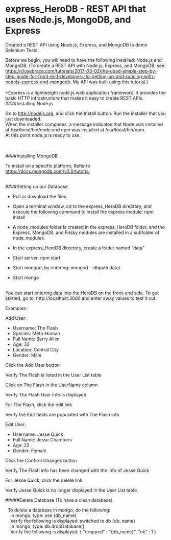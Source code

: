 # express_HeroDB - REST API that uses Node.js, MongoDB, and Express
Created a REST API using Node.js, Express, and MongoDB to demo Selenium Tests.


Before we begin, you will need to have the following installed: Node.js and MongoDB. (To create a REST API with Node.js, Express, and MongoDB, see: https://closebrace.com/tutorials/2017-03-02/the-dead-simple-step-by-step-guide-for-front-end-developers-to-getting-up-and-running-with-nodejs-express-and-mongodb. My API was built using this tutorial.)
<br /><br />
*Express is a lightweight node.js web application framework. It provides the basic HTTP infrastructure that makes it easy to create REST APIs.
<br />
####Installing Node.js

Go to http://nodejs.org, and click the Install button.
Run the installer that you just downloaded. <br />
When the installer completes, a message indicates that Node was installed at /usr/local/bin/node and npm was installed at /usr/local/bin/npm.<br />
At this point node.js is ready to use. 

<br /><br />
####Installing MongoDB

To install on a specific platform, Refer to https://docs.mongodb.com/v3.0/tutorial

<br />
####Setting up our Database

- Pull or download the files.

- Open a terminal window, cd to the express_HeroDB directory, and execute the following command to install the express module: npm install

- A node_modules folder is created in the express_HeroDB folder, and the Express, MongoDB, and Frisby modules are installed in a subfolder of node_modules.

- In the express_HeroDB directory, create a folder named "data"

- Start server: npm start

- Start mongod, by entering: mongod --dbpath data/

- Start mongo
 

<br />
You can start entering data into the HeroDB on the front-end side. To get started, go to: http://localhost:3000 and enter away values to test it out.


Examples:

 Add User:
 - Username: The Flash
 - Species: Meta-Human
 - Full Name: Barry Allen
 - Age: 32
 - Location: Central City
 - Gender: Male

 Click the Add User button

 Verify The Flash is listed in the User List table

 Click on The Flash in the UserName column

 Verify The Flash User Info is displayed

 For The Flash, click the edit link

 Verify the Edit fields are populated with The Flash info

 Edit User:
 - Username: Jesse Quick
 - Full Name: Jesse Chambers
 - Age: 23
 - Gender: Female

Click the Confirm Changes button

Verify The Flash info has been changed with the info of Jesse Quick

For Jesse Quick, click the delete link

Verify Jesse Quick is no longer displayed in the User List table









#####Delete Database (To have a clean database)

 &nbsp;&nbsp;To delete a database in mongo, do the following:
 <br />&nbsp;&nbsp;&nbsp;&nbsp;In mongo, type: use {db_name}
 <br />&nbsp;&nbsp;&nbsp;&nbsp;Verify the following is displayed: switched to db {db_name}
 <br />&nbsp;&nbsp;&nbsp;&nbsp;In mongo, type: db.dropDatabase()
 <br />&nbsp;&nbsp;&nbsp;&nbsp;Verify the following is displayed: { "dropped" : "{db_name}", "ok" : 1 }
  